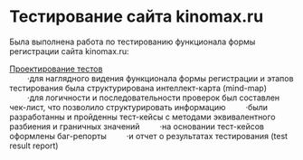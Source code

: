 # <a name="up" />Тестирование сайта kinomax.ru

Была выполнена работа по тестированию функционала формы регистрации сайта kinomax.ru:

[Проектирование тестов](#test-design)<br>
&nbsp;&nbsp;&nbsp;&nbsp;&nbsp;&nbsp;&nbsp;&nbsp;·для наглядного видения функционала формы регистрации и этапов тестирования была структурирована интеллект-карта (mind-map) 
&nbsp;&nbsp;&nbsp;&nbsp;&nbsp;&nbsp;&nbsp;&nbsp;·для логичности и последовательности проверок был составлен чек-лист, что позволило структурировать информацию
&nbsp;&nbsp;&nbsp;&nbsp;&nbsp;&nbsp;&nbsp;&nbsp;·были разработанны и пройденны тест-кейсы с методами эквивалентного разбиения и граничных значений
&nbsp;&nbsp;&nbsp;&nbsp;&nbsp;&nbsp;&nbsp;&nbsp;·на основании тест-кейсов оформлены баг-репорты
&nbsp;&nbsp;&nbsp;&nbsp;&nbsp;&nbsp;&nbsp;&nbsp;·и отчет о результатах тестирования (test result report)

